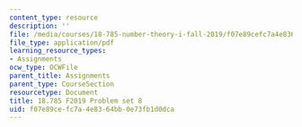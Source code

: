 ```yaml
---
content_type: resource
description: ''
file: /media/courses/18-785-number-theory-i-fall-2019/f07e89cefc7a4e8364bb0e73fb1d0dca_MIT18_785F19_pset8.pdf
file_type: application/pdf
learning_resource_types:
- Assignments
ocw_type: OCWFile
parent_title: Assignments
parent_type: CourseSection
resourcetype: Document
title: 18.785 F2019 Problem set 8
uid: f07e89ce-fc7a-4e83-64bb-0e73fb1d0dca
---
```

